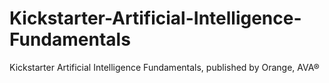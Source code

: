 # Kickstarter-Artificial-Intelligence-Fundamentals
Kickstarter Artificial Intelligence Fundamentals, published by Orange, AVA®
